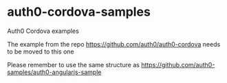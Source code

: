 # auth0-cordova-samples

Auth0 Cordova examples

The example from the repo https://github.com/auth0/auth0-cordova needs to be moved to this one

Please remember to use the same structure as https://github.com/auth0-samples/auth0-angularjs-sample
